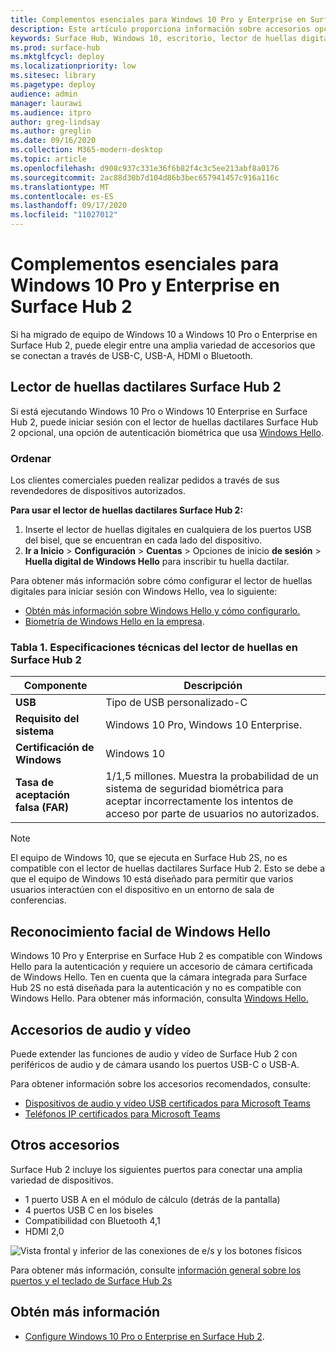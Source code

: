 ```yaml
---
title: Complementos esenciales para Windows 10 Pro y Enterprise en Surface Hub 2
description: Este artículo proporciona información sobre accesorios opcionales que puede usar con Windows 10 Pro o Enterprise en Surface Hub 2.
keywords: Surface Hub, Windows 10, escritorio, lector de huellas digitales, Windows Hello
ms.prod: surface-hub
ms.mktglfcycl: deploy
ms.localizationpriority: low
ms.sitesec: library
ms.pagetype: deploy
audience: admin
manager: laurawi
ms.audience: itpro
author: greg-lindsay
ms.author: greglin
ms.date: 09/16/2020
ms.collection: M365-modern-desktop
ms.topic: article
ms.openlocfilehash: d908c937c331e36f6b82f4c3c5ee213abf8a0176
ms.sourcegitcommit: 2ac88d30b7d104d86b3bec657941457c916a116c
ms.translationtype: MT
ms.contentlocale: es-ES
ms.lasthandoff: 09/17/2020
ms.locfileid: "11027012"
---
```

# Complementos esenciales para Windows 10 Pro y Enterprise en Surface Hub 2

Si ha migrado de equipo de Windows 10 a Windows 10 Pro o Enterprise en Surface Hub 2, puede elegir entre una amplia variedad de accesorios que se conectan a través de USB-C, USB-A, HDMI o Bluetooth. 

## Lector de huellas dactilares Surface Hub 2

Si está ejecutando Windows 10 Pro o Windows 10 Enterprise en Surface Hub 2, puede iniciar sesión con el lector de huellas dactilares Surface Hub 2 opcional, una opción de autenticación biométrica que usa [Windows Hello](https://docs.microsoft.com/windows-hardware/design/device-experiences/windows-hello).

### Ordenar

Los clientes comerciales pueden realizar pedidos a través de sus revendedores de dispositivos autorizados.

**Para usar el lector de huellas dactilares Surface Hub 2:**

1. Inserte el lector de huellas digitales en cualquiera de los puertos USB del bisel, que se encuentran en cada lado del dispositivo.
2. **Ir a Inicio**  >  **Configuración**  >  **Cuentas**  >  Opciones de inicio **de sesión**  >  **Huella digital de Windows Hello** para inscribir tu huella dactilar.

Para obtener más información sobre cómo configurar el lector de huellas digitales para iniciar sesión con Windows Hello, vea lo siguiente:

- [Obtén más información sobre Windows Hello y cómo configurarlo.](https://support.microsoft.com/help/4028017/windows-learn-about-windows-hello-and-set-it-up)
- [Biometría de Windows Hello en la empresa](https://docs.microsoft.com/windows/security/identity-protection/hello-for-business/hello-biometrics-in-enterprise).

  
### Tabla 1. Especificaciones técnicas del lector de huellas en Surface Hub 2


| Componente                       | Descripción                                                                                                                          |
| ------------------------------- | ------------------------------------------------------------------------------------------------------------------------------------ |
| **USB**                         | Tipo de USB personalizado-C                                                                                                           |
| **Requisito del sistema**          | Windows 10 Pro, Windows 10 Enterprise.                                                                                               |
| **Certificación de Windows**       | Windows 10                                                                                                                           |
| **Tasa de aceptación falsa (FAR)** | 1/1,5 millones. Muestra la probabilidad de un sistema de seguridad biométrica para aceptar incorrectamente los intentos de acceso por parte de usuarios no autorizados. |


> [!NOTE]
> El equipo de Windows 10, que se ejecuta en Surface Hub 2S, no es compatible con el lector de huellas dactilares Surface Hub 2. Esto se debe a que el equipo de Windows 10 está diseñado para permitir que varios usuarios interactúen con el dispositivo en un entorno de sala de conferencias. 
 
## Reconocimiento facial de Windows Hello

Windows 10 Pro y Enterprise en Surface Hub 2 es compatible con Windows Hello para la autenticación y requiere un accesorio de cámara certificada de Windows Hello. Ten en cuenta que la cámara integrada para Surface Hub 2S no está diseñada para la autenticación y no es compatible con Windows Hello. Para obtener más información, consulta [Windows Hello.](https://docs.microsoft.com/windows-hardware/design/device-experiences/windows-hello)


## Accesorios de audio y vídeo

Puede extender las funciones de audio y vídeo de Surface Hub 2 con periféricos de audio y de cámara usando los puertos USB-C o USB-A.

Para obtener información sobre los accesorios recomendados, consulte:

- [Dispositivos de audio y vídeo USB certificados para Microsoft Teams](https://docs.microsoft.com/microsoftteams/devices/usb-devices)
- [Teléfonos IP certificados para Microsoft Teams](https://docs.microsoft.com/microsoftteams/devices/teams-ip-phones)



## Otros accesorios
Surface Hub 2 incluye los siguientes puertos para conectar una amplia variedad de dispositivos. 

- 1 puerto USB A en el módulo de cálculo (detrás de la pantalla)
- 4 puertos USB C en los biseles
- Compatibilidad con Bluetooth 4,1
- HDMI 2,0

 ![Vista frontal y inferior de las conexiones de e/s y los botones físicos](images/hub2s-schematic.png)

Para obtener más información, consulte [información general sobre los puertos y el teclado de Surface Hub 2s](surface-hub-2s-port-keypad-overview.md)


## Obtén más información

- [Configure Windows 10 Pro o Enterprise en Surface Hub 2](surface-hub-2-post-install.md).